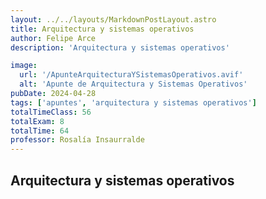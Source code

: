 ```yaml
---
layout: ../../layouts/MarkdownPostLayout.astro
title: Arquitectura y sistemas operativos
author: Felipe Arce
description: 'Arquitectura y sistemas operativos'

image:
  url: '/ApunteArquitecturaYSistemasOperativos.avif'
  alt: 'Apunte de Arquitectura y Sistemas Operativos'
pubDate: 2024-04-28
tags: ['apuntes', 'arquitectura y sistemas operativos']
totalTimeClass: 56
totalExam: 8
totalTime: 64
professor: Rosalía Insaurralde 
---
```


## Arquitectura y sistemas operativos
